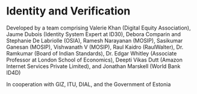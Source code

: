 # Identity and Verification

Developed by a team comprising Valerie Khan (Digital Equity Association), Jaume Dubois (Identity System Expert at ID30), Debora Comparin and Stephanie De Labriolle (OSIA), Ramesh Narayanan (MOSIP), Sasikumar Ganesan (MOSIP), Vishwanath V (MOSIP), Raul Kaidro (RaulWalter), Dr. Ramkumar (Board of Indian Standards), Dr. Edgar Whitley (Associate Professor at London School of Economics), Deepti Vikas Dutt (Amazon Internet Services Private Limited), and Jonathan Marskell (World Bank ID4D)

In cooperation with GIZ, ITU, DIAL, and the Government of Estonia
